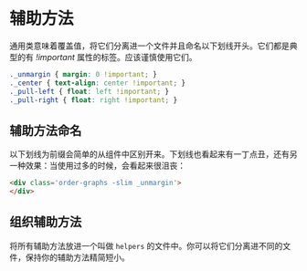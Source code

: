 # 辅助方法

通用类意味着覆盖值，将它们分离进一个文件并且命名以下划线开头。它们都是典型的有 *!important* 属性的标签。应该谨慎使用它们。

```css
._unmargin { margin: 0 !important; }
._center { text-align: center !important; }
._pull-left { float: left !important; }
._pull-right { float: right !important; }
```

## 辅助方法命名
以下划线为前缀会简单的从组件中区别开来。下划线也看起来有一丁点丑，还有另一种效果：当使用过多的时候，会看起来很沮丧： 

  ```html
  <div class='order-graphs -slim _unmargin'>
  </div>
  ```

## 组织辅助方法
将所有辅助方法放进一个叫做 `helpers` 的文件中。你可以将它们分离进不同的文件，保持你的辅助方法精简短小。
